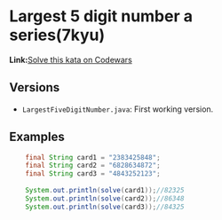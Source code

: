 # Largest 5 digit number a series(7kyu)
**Link:**[Solve this kata on Codewars](https://www.codewars.com/kata/51675d17e0c1bed195000001/java)
## Versions
- `LargestFiveDigitNumber.java`: First working version.
## Examples
```java
    final String card1 = "2383425848";
    final String card2 = "6828634872";
    final String card3 = "4843252123";
	
    System.out.println(solve(card1));//82325
    System.out.println(solve(card2));//86348
    System.out.println(solve(card3));//84325
